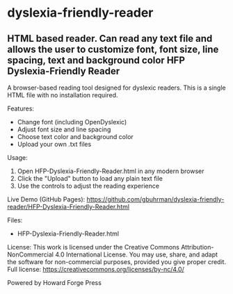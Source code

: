 # dyslexia-friendly-reader
HTML based reader. Can read any text file and allows the user to customize font, font size, line spacing, text and background color
HFP Dyslexia-Friendly Reader
----------------------------

A browser-based reading tool designed for dyslexic readers.
This is a single HTML file with no installation required.

Features:
- Change font (including OpenDyslexic)
- Adjust font size and line spacing
- Choose text color and background color
- Upload your own .txt files

Usage:
1. Open HFP-Dyslexia-Friendly-Reader.html in any modern browser
2. Click the "Upload" button to load any plain text file
3. Use the controls to adjust the reading experience

Live Demo (GitHub Pages):
https://github.com/gbuhrman/dyslexia-friendly-reader/HFP-Dyslexia-Friendly-Reader.html

Files:
- HFP-Dyslexia-Friendly-Reader.html

License:
This work is licensed under the Creative Commons Attribution-NonCommercial 4.0 International License.
You may use, share, and adapt the software for non-commercial purposes, provided you give proper credit.
Full license: https://creativecommons.org/licenses/by-nc/4.0/

Powered by Howard Forge Press
